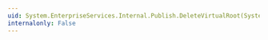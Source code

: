 ```yaml
---
uid: System.EnterpriseServices.Internal.Publish.DeleteVirtualRoot(System.String,System.String,System.String@)
internalonly: False
---
```

